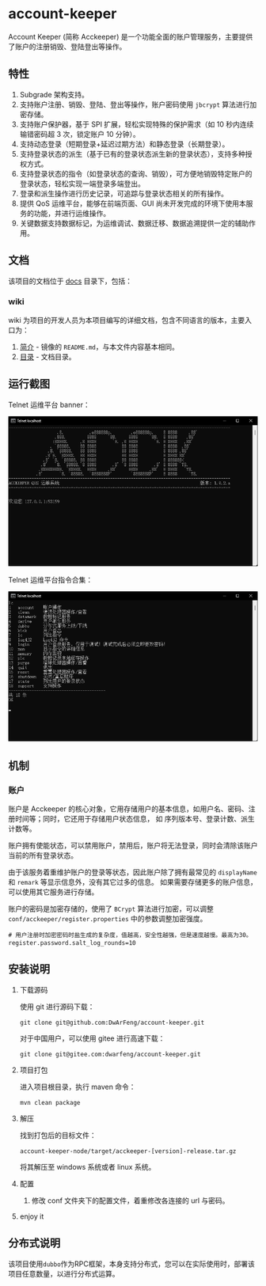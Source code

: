 # account-keeper

Account Keeper (简称 Acckeeper) 是一个功能全面的账户管理服务，主要提供了账户的注册销毁、登陆登出等操作。

## 特性

1. Subgrade 架构支持。
2. 支持账户注册、销毁、登陆、登出等操作，账户密码使用 `jbcrypt` 算法进行加密存储。
3. 支持账户保护器，基于 SPI 扩展，轻松实现特殊的保护需求（如 10 秒内连续输错密码超 3 次，锁定账户 10 分钟）。
4. 支持动态登录（短期登录+延迟过期方法）和静态登录（长期登录）。
5. 支持登录状态的派生（基于已有的登录状态派生新的登录状态），支持多种授权方式。
6. 支持登录状态的指令（如登录状态的查询、销毁），可方便地销毁特定账户的登录状态，轻松实现一端登录多端登出。
7. 登录和派生操作进行历史记录，可追踪与登录状态相关的所有操作。
8. 提供 QoS 运维平台，能够在前端页面、GUI 尚未开发完成的环境下使用本服务的功能，并进行运维操作。
9. 关键数据支持数据标记，为运维调试、数据迁移、数据追溯提供一定的辅助作用。

## 文档

该项目的文档位于 [docs](../../../docs) 目录下，包括：

### wiki

wiki 为项目的开发人员为本项目编写的详细文档，包含不同语言的版本，主要入口为：

1. [简介](./Introduction.md) - 镜像的 `README.md`，与本文件内容基本相同。
2. [目录](./Contents.md) - 文档目录。

## 运行截图

Telnet 运维平台 banner：

![Telnet 运维平台 banner](./images/TelqosBanner.png "Telnet 运维平台 banner")

Telnet 运维平台指令合集：

![Telnet 运维平台指令合集](./images/TelqosCommands.png "Telnet 运维平台指令合集")

## 机制

### 账户

账户是 Acckeeper 的核心对象，它用存储用户的基本信息，如用户名、密码、注册时间等；同时，它还用于存储用户状态信息，
如 序列版本号、登录计数、派生计数等。

账户拥有使能状态，可以禁用账户，禁用后，账户将无法登录，同时会清除该账户当前的所有登录状态。

由于该服务着重维护账户的登录等状态，因此账户除了拥有最常见的 `displayName` 和 `remark` 等显示信息外，没有其它过多的信息。
如果需要存储更多的账户信息，可以使用其它服务进行存储。

账户的密码是加密存储的，使用了 `BCrypt` 算法进行加密，可以调整 `conf/acckeeper/register.properties` 中的参数调整加密强度。

```properties
# 用户注册时加密密码时盐生成的复杂度，值越高，安全性越强，但是速度越慢。最高为30。
register.password.salt_log_rounds=10
```

## 安装说明

1. 下载源码

   使用 git 进行源码下载：

   ```shell
   git clone git@github.com:DwArFeng/account-keeper.git
   ```

   对于中国用户，可以使用 gitee 进行高速下载：

   ```shell
   git clone git@gitee.com:dwarfeng/account-keeper.git
   ```

2. 项目打包

   进入项目根目录，执行 maven 命令：

   ```shell
   mvn clean package
   ```

3. 解压

   找到打包后的目标文件：

   ```
   account-keeper-node/target/acckeeper-[version]-release.tar.gz
   ```

   将其解压至 windows 系统或者 linux 系统。

4. 配置

   1. 修改 conf 文件夹下的配置文件，着重修改各连接的 url 与密码。

5. enjoy it

## 分布式说明

该项目使用`dubbo`作为RPC框架，本身支持分布式，您可以在实际使用时，部署该项目任意数量，以进行分布式运算。
